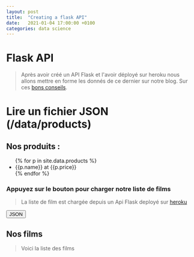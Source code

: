 ```yaml
---
layout: post
title:  "Creating a flask API"
date:   2021-01-04 17:00:00 +0100
categories: data science
---
```

# Flask API 

> Après avoir créé un API Flask et l'avoir déployé sur heroku nous allons mettre en forme les donnés de ce dernier sur notre blog.
Sur ces [bons conseils](https://www.raymondcamden.com/2016/03/01/adding-an-api-to-a-static-site).

# Lire un fichier JSON (/data/products)

## Nos produits : 
<ul class='post-list'>
{% for p in site.data.products %}
<li>{{p.name}} at {{p.price}}</li>
{% endfor %}
</ul>


### Appuyez sur le bouton pour charger notre liste de films
> La liste de film est chargée depuis un Api Flask deployé sur [heroku](https://keyserwood-flask-movies-app.herokuapp.com/)

<div class = "container">
	<button id ='button1'>JSON</button>
</div>

## Nos films 
> Voici la liste des films
<div id = 'result'></div>

<script  type="text/javascript">

document.getElementById('button1').addEventListener('click', loadJSON);

// Load and print JSON
function loadJSON(){
	fetch('https://keyserwood-flask-movies-app.herokuapp.com/')
	.then(function(response){
		// console.log(response);
		return response.json();
	})
	.then(function(data){
		// console.log(data);
		let html ="";
		data.Movies.forEach(function(movie){
			html+= '<li>'+movie.Title+' '+movie.Genre+ '</li>';	    
			});
		document.getElementById('result').innerHTML = html;

		});
	
}
</script>

<!-- <script type="text/javascript"> 
	$.getJSON('https://ben.balter.com/simple-api/dogs.json', function(data) {
    // JSON result in `data` variable
});
	var str = JSON.stringify(data, null, 2); // spacing level = 
    let d = new Date();
    document.body.innerHTML = "<h1>Today's date is " + d + "</h1>"
</script>


<script type="text/javascript">
jQuery(window).load(function(){
            data = {};
                jQuery.ajax({
                    type: 'GET',
                    url: 'https://ben.balter.com/simple-api/dogs.json',
                    data: data,
                    dataType: 'json',
                    success: function(data) { 
                        console.log(data);
                        $.each( data, function(i, item) {
                             console.log(item);
                             document.write(i)                            // do something with your data here
                        });
                    }
                });
        });
    
</script>
<script type="text/javascript">
	for (let pas=0;pas <5; pas ++){
		document.write(pas)
	}
</script>
<script type="text/javascript">
	var today = new Date();
	var dd = String(today.getDate()).padStart(2, '0');	
	var mm = String(today.getMonth() + 1).padStart(2, '0'); //January is 0!
	var yyyy = today.getFullYear();
	today = mm + '/' + dd + '/' + yyyy;
	document.write(today);

</script>


 -->

